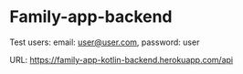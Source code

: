 # Family-app-backend

Test users: email: user@user.com, password: user

URL: https://family-app-kotlin-backend.herokuapp.com/api
